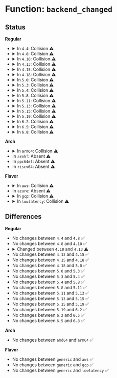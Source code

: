 # Function: <code>backend_changed</code>

## Status
<b>Regular</b>
<ul>
<li>
<details>
<summary>In <code>4.4</code>: Collision ⚠️</summary>

```c
void backend_changed(struct xenbus_watch *watch, const char **vec, unsigned int len);
```

**Collision:** Static-Static Collision

**Inline:** No

**Transformation:** False

**Instances:**

```
In drivers/xen/xenbus/xenbus_probe_backend.c (ffffffff814cfea0)
Location: drivers/xen/xenbus/xenbus_probe_backend.c:207
Inline: False
```
```
In drivers/xen/xenbus/xenbus_probe_frontend.c (ffffffff814d0ef0)
Location: drivers/xen/xenbus/xenbus_probe_frontend.c:90
Inline: False
```
**Symbols:**

```
ffffffff814cfea0-ffffffff814cfee9: backend_changed (STB_LOCAL)
ffffffff814d0ef0-ffffffff814d0f05: backend_changed (STB_LOCAL)
```
</details>
</li>
<li>
<details>
<summary>In <code>4.8</code>: Collision ⚠️</summary>

```c
void backend_changed(struct xenbus_watch *watch, const char **vec, unsigned int len);
```

**Collision:** Static-Static Collision

**Inline:** No

**Transformation:** False

**Instances:**

```
In drivers/xen/xenbus/xenbus_probe_backend.c (ffffffff81520ac0)
Location: drivers/xen/xenbus/xenbus_probe_backend.c:207
Inline: False
```
```
In drivers/xen/xenbus/xenbus_probe_frontend.c (ffffffff81521c10)
Location: drivers/xen/xenbus/xenbus_probe_frontend.c:89
Inline: False
```
**Symbols:**

```
ffffffff81520ac0-ffffffff81520b05: backend_changed (STB_LOCAL)
ffffffff81521c10-ffffffff81521c25: backend_changed (STB_LOCAL)
```
</details>
</li>
<li>
<details>
<summary>In <code>4.10</code>: Collision ⚠️</summary>

```c
void backend_changed(struct xenbus_watch *watch, const char **vec, unsigned int len);
```

**Collision:** Static-Static Collision

**Inline:** No

**Transformation:** False

**Instances:**

```
In drivers/xen/xenbus/xenbus_probe_backend.c (ffffffff8154cf40)
Location: drivers/xen/xenbus/xenbus_probe_backend.c:207
Inline: False
```
```
In drivers/xen/xenbus/xenbus_probe_frontend.c (ffffffff8154e0e0)
Location: drivers/xen/xenbus/xenbus_probe_frontend.c:89
Inline: False
```
**Symbols:**

```
ffffffff8154cf40-ffffffff8154cf85: backend_changed (STB_LOCAL)
ffffffff8154e0e0-ffffffff8154e0f5: backend_changed (STB_LOCAL)
```
</details>
</li>
<li>
<details>
<summary>In <code>4.13</code>: Collision ⚠️</summary>

```c
void backend_changed(struct xenbus_watch *watch, const char *path, const char *token);
```

**Collision:** Static-Static Collision

**Inline:** No

**Transformation:** False

**Instances:**

```
In drivers/xen/xenbus/xenbus_probe_backend.c (ffffffff815612c0)
Location: drivers/xen/xenbus/xenbus_probe_backend.c:206
Inline: False
```
```
In drivers/xen/xenbus/xenbus_probe_frontend.c (ffffffff81562570)
Location: drivers/xen/xenbus/xenbus_probe_frontend.c:88
Inline: False
```
**Symbols:**

```
ffffffff815612c0-ffffffff81561305: backend_changed (STB_LOCAL)
ffffffff81562570-ffffffff81562585: backend_changed (STB_LOCAL)
```
</details>
</li>
<li>
<details>
<summary>In <code>4.15</code>: Collision ⚠️</summary>

```c
void backend_changed(struct xenbus_watch *watch, const char *path, const char *token);
```

**Collision:** Static-Static Collision

**Inline:** No

**Transformation:** False

**Instances:**

```
In drivers/xen/xenbus/xenbus_probe_backend.c (ffffffff815c55b0)
Location: drivers/xen/xenbus/xenbus_probe_backend.c:206
Inline: False
```
```
In drivers/xen/xenbus/xenbus_probe_frontend.c (ffffffff815c6870)
Location: drivers/xen/xenbus/xenbus_probe_frontend.c:88
Inline: False
```
**Symbols:**

```
ffffffff815c55b0-ffffffff815c55f5: backend_changed (STB_LOCAL)
ffffffff815c6870-ffffffff815c6885: backend_changed (STB_LOCAL)
```
</details>
</li>
<li>
<details>
<summary>In <code>4.18</code>: Collision ⚠️</summary>

```c
void backend_changed(struct xenbus_watch *watch, const char *path, const char *token);
```

**Collision:** Static-Static Collision

**Inline:** No

**Transformation:** False

**Instances:**

```
In drivers/xen/xenbus/xenbus_probe_backend.c (ffffffff815fdca0)
Location: drivers/xen/xenbus/xenbus_probe_backend.c:206
Inline: False
```
```
In drivers/xen/xenbus/xenbus_probe_frontend.c (ffffffff815ff080)
Location: drivers/xen/xenbus/xenbus_probe_frontend.c:88
Inline: False
```
**Symbols:**

```
ffffffff815fdca0-ffffffff815fdce5: backend_changed (STB_LOCAL)
ffffffff815ff080-ffffffff815ff095: backend_changed (STB_LOCAL)
```
</details>
</li>
<li>
<details>
<summary>In <code>5.0</code>: Collision ⚠️</summary>

```c
void backend_changed(struct xenbus_watch *watch, const char *path, const char *token);
```

**Collision:** Static-Static Collision

**Inline:** No

**Transformation:** False

**Instances:**

```
In drivers/xen/xenbus/xenbus_probe_backend.c (ffffffff81618d70)
Location: drivers/xen/xenbus/xenbus_probe_backend.c:206
Inline: False
```
```
In drivers/xen/xenbus/xenbus_probe_frontend.c (ffffffff8161a150)
Location: drivers/xen/xenbus/xenbus_probe_frontend.c:88
Inline: False
```
**Symbols:**

```
ffffffff81618d70-ffffffff81618db5: backend_changed (STB_LOCAL)
ffffffff8161a150-ffffffff8161a165: backend_changed (STB_LOCAL)
```
</details>
</li>
<li>
<details>
<summary>In <code>5.3</code>: Collision ⚠️</summary>

```c
void backend_changed(struct xenbus_watch *watch, const char *path, const char *token);
```

**Collision:** Static-Static Collision

**Inline:** No

**Transformation:** False

**Instances:**

```
In drivers/xen/xenbus/xenbus_probe_backend.c (ffffffff8164ca80)
Location: drivers/xen/xenbus/xenbus_probe_backend.c:206
Inline: False
```
```
In drivers/xen/xenbus/xenbus_probe_frontend.c (ffffffff8164df00)
Location: drivers/xen/xenbus/xenbus_probe_frontend.c:89
Inline: False
```
**Symbols:**

```
ffffffff8164ca80-ffffffff8164cac7: backend_changed (STB_LOCAL)
ffffffff8164df00-ffffffff8164df15: backend_changed (STB_LOCAL)
```
</details>
</li>
<li>
<details>
<summary>In <code>5.4</code>: Collision ⚠️</summary>

```c
void backend_changed(struct xenbus_watch *watch, const char *path, const char *token);
```

**Collision:** Static-Static Collision

**Inline:** No

**Transformation:** False

**Instances:**

```
In drivers/xen/xenbus/xenbus_probe_backend.c (ffffffff8166ef10)
Location: drivers/xen/xenbus/xenbus_probe_backend.c:206
Inline: False
```
```
In drivers/xen/xenbus/xenbus_probe_frontend.c (ffffffff816703e0)
Location: drivers/xen/xenbus/xenbus_probe_frontend.c:89
Inline: False
```
**Symbols:**

```
ffffffff8166ef10-ffffffff8166ef57: backend_changed (STB_LOCAL)
ffffffff816703e0-ffffffff816703f5: backend_changed (STB_LOCAL)
```
</details>
</li>
<li>
<details>
<summary>In <code>5.8</code>: Collision ⚠️</summary>

```c
void backend_changed(struct xenbus_watch *watch, const char *path, const char *token);
```

**Collision:** Static-Static Collision

**Inline:** No

**Transformation:** False

**Instances:**

```
In drivers/xen/xenbus/xenbus_probe_backend.c (ffffffff8171f300)
Location: drivers/xen/xenbus/xenbus_probe_backend.c:205
Inline: False
```
```
In drivers/xen/xenbus/xenbus_probe_frontend.c (ffffffff817209e0)
Location: drivers/xen/xenbus/xenbus_probe_frontend.c:88
Inline: False
```
**Symbols:**

```
ffffffff8171f300-ffffffff8171f349: backend_changed (STB_LOCAL)
ffffffff817209e0-ffffffff817209f5: backend_changed (STB_LOCAL)
```
</details>
</li>
<li>
<details>
<summary>In <code>5.11</code>: Collision ⚠️</summary>

```c
void backend_changed(struct xenbus_watch *watch, const char *path, const char *token);
```

**Collision:** Static-Static Collision

**Inline:** No

**Transformation:** False

**Instances:**

```
In drivers/xen/xenbus/xenbus_probe_backend.c (ffffffff8173c260)
Location: drivers/xen/xenbus/xenbus_probe_backend.c:212
Inline: False
```
```
In drivers/xen/xenbus/xenbus_probe_frontend.c (ffffffff8173d940)
Location: drivers/xen/xenbus/xenbus_probe_frontend.c:88
Inline: False
```
**Symbols:**

```
ffffffff8173c260-ffffffff8173c2a9: backend_changed (STB_LOCAL)
ffffffff8173d940-ffffffff8173d955: backend_changed (STB_LOCAL)
```
</details>
</li>
<li>
<details>
<summary>In <code>5.13</code>: Collision ⚠️</summary>

```c
void backend_changed(struct xenbus_watch *watch, const char *path, const char *token);
```

**Collision:** Static-Static Collision

**Inline:** No

**Transformation:** False

**Instances:**

```
In drivers/xen/xenbus/xenbus_probe_backend.c (ffffffff8171fdc0)
Location: drivers/xen/xenbus/xenbus_probe_backend.c:212
Inline: False
```
```
In drivers/xen/xenbus/xenbus_probe_frontend.c (ffffffff817214c0)
Location: drivers/xen/xenbus/xenbus_probe_frontend.c:88
Inline: False
```
**Symbols:**

```
ffffffff8171fdc0-ffffffff8171fe09: backend_changed (STB_LOCAL)
ffffffff817214c0-ffffffff817214d5: backend_changed (STB_LOCAL)
```
</details>
</li>
<li>
<details>
<summary>In <code>5.15</code>: Collision ⚠️</summary>

```c
void backend_changed(struct xenbus_watch *watch, const char *path, const char *token);
```

**Collision:** Static-Static Collision

**Inline:** No

**Transformation:** False

**Instances:**

```
In drivers/xen/xenbus/xenbus_probe_backend.c (ffffffff8179ebe0)
Location: drivers/xen/xenbus/xenbus_probe_backend.c:212
Inline: False
```
```
In drivers/xen/xenbus/xenbus_probe_frontend.c (ffffffff817a02e0)
Location: drivers/xen/xenbus/xenbus_probe_frontend.c:88
Inline: False
```
**Symbols:**

```
ffffffff8179ebe0-ffffffff8179ec26: backend_changed (STB_LOCAL)
ffffffff817a02e0-ffffffff817a02f5: backend_changed (STB_LOCAL)
```
</details>
</li>
<li>
<details>
<summary>In <code>5.19</code>: Collision ⚠️</summary>

```c
void backend_changed(struct xenbus_watch *watch, const char *path, const char *token);
```

**Collision:** Static-Static Collision

**Inline:** No

**Transformation:** False

**Instances:**

```
In drivers/xen/xenbus/xenbus_probe_backend.c (ffffffff818d85b0)
Location: drivers/xen/xenbus/xenbus_probe_backend.c:212
Inline: False
```
```
In drivers/xen/xenbus/xenbus_probe_frontend.c (ffffffff818d9dd0)
Location: drivers/xen/xenbus/xenbus_probe_frontend.c:88
Inline: False
```
**Symbols:**

```
ffffffff818d85b0-ffffffff818d8601: backend_changed (STB_LOCAL)
ffffffff818d9dd0-ffffffff818d9df1: backend_changed (STB_LOCAL)
```
</details>
</li>
<li>
<details>
<summary>In <code>6.2</code>: Collision ⚠️</summary>

```c
void backend_changed(struct xenbus_watch *watch, const char *path, const char *token);
```

**Collision:** Static-Static Collision

**Inline:** No

**Transformation:** False

**Instances:**

```
In drivers/xen/xenbus/xenbus_probe_backend.c (ffffffff81a2af40)
Location: drivers/xen/xenbus/xenbus_probe_backend.c:212
Inline: False
```
```
In drivers/xen/xenbus/xenbus_probe_frontend.c (ffffffff81a2c940)
Location: drivers/xen/xenbus/xenbus_probe_frontend.c:88
Inline: False
```
**Symbols:**

```
ffffffff81a2af40-ffffffff81a2af91: backend_changed (STB_LOCAL)
ffffffff81a2c940-ffffffff81a2c961: backend_changed (STB_LOCAL)
```
</details>
</li>
<li>
<details>
<summary>In <code>6.5</code>: Collision ⚠️</summary>

```c
void backend_changed(struct xenbus_watch *watch, const char *path, const char *token);
```

**Collision:** Static-Static Collision

**Inline:** No

**Transformation:** False

**Instances:**

```
In drivers/xen/xenbus/xenbus_probe_backend.c (ffffffff81a746f0)
Location: drivers/xen/xenbus/xenbus_probe_backend.c:212
Inline: False
```
```
In drivers/xen/xenbus/xenbus_probe_frontend.c (ffffffff81a760f0)
Location: drivers/xen/xenbus/xenbus_probe_frontend.c:88
Inline: False
```
**Symbols:**

```
ffffffff81a746f0-ffffffff81a74741: backend_changed (STB_LOCAL)
ffffffff81a760f0-ffffffff81a76111: backend_changed (STB_LOCAL)
```
</details>
</li>
<li>
<details>
<summary>In <code>6.8</code>: Collision ⚠️</summary>

```c
void backend_changed(struct xenbus_watch *watch, const char *path, const char *token);
```

**Collision:** Static-Static Collision

**Inline:** No

**Transformation:** False

**Instances:**

```
In drivers/xen/xenbus/xenbus_probe_backend.c (ffffffff81ac6850)
Location: drivers/xen/xenbus/xenbus_probe_backend.c:212
Inline: False
```
```
In drivers/xen/xenbus/xenbus_probe_frontend.c (ffffffff81ac82e0)
Location: drivers/xen/xenbus/xenbus_probe_frontend.c:88
Inline: False
```
**Symbols:**

```
ffffffff81ac6850-ffffffff81ac68a1: backend_changed (STB_LOCAL)
ffffffff81ac82e0-ffffffff81ac8301: backend_changed (STB_LOCAL)
```
</details>
</li>
</ul>
<b>Arch</b>
<ul>
<li>
<details>
<summary>In <code>arm64</code>: Collision ⚠️</summary>

```c
void backend_changed(struct xenbus_watch *watch, const char *path, const char *token);
```

**Collision:** Static-Static Collision

**Inline:** No

**Transformation:** False

**Instances:**

```
In drivers/xen/xenbus/xenbus_probe_backend.c (ffff800010839c78)
Location: drivers/xen/xenbus/xenbus_probe_backend.c:206
Inline: False
```
```
In drivers/xen/xenbus/xenbus_probe_frontend.c (ffff80001083b3d0)
Location: drivers/xen/xenbus/xenbus_probe_frontend.c:89
Inline: False
```
**Symbols:**

```
ffff800010839c78-ffff800010839cf4: backend_changed (STB_LOCAL)
ffff80001083b3d0-ffff80001083b418: backend_changed (STB_LOCAL)
```
</details>
</li>
<li>
In <code>armhf</code>: Absent ⚠️
</li>
<li>
In <code>ppc64el</code>: Absent ⚠️
</li>
<li>
In <code>riscv64</code>: Absent ⚠️
</li>
</ul>
<b>Flavor</b>
<ul>
<li>
<details>
<summary>In <code>aws</code>: Collision ⚠️</summary>

```c
void backend_changed(struct xenbus_watch *watch, const char *path, const char *token);
```

**Collision:** Static-Static Collision

**Inline:** No

**Transformation:** False

**Instances:**

```
In drivers/xen/xenbus/xenbus_probe_backend.c (ffffffff81634fd0)
Location: drivers/xen/xenbus/xenbus_probe_backend.c:206
Inline: False
```
```
In drivers/xen/xenbus/xenbus_probe_frontend.c (ffffffff816364a0)
Location: drivers/xen/xenbus/xenbus_probe_frontend.c:89
Inline: False
```
**Symbols:**

```
ffffffff81634fd0-ffffffff81635017: backend_changed (STB_LOCAL)
ffffffff816364a0-ffffffff816364b5: backend_changed (STB_LOCAL)
```
</details>
</li>
<li>
In <code>azure</code>: Absent ⚠️
</li>
<li>
<details>
<summary>In <code>gcp</code>: Collision ⚠️</summary>

```c
void backend_changed(struct xenbus_watch *watch, const char *path, const char *token);
```

**Collision:** Static-Static Collision

**Inline:** No

**Transformation:** False

**Instances:**

```
In drivers/xen/xenbus/xenbus_probe_backend.c (ffffffff81662d50)
Location: drivers/xen/xenbus/xenbus_probe_backend.c:206
Inline: False
```
```
In drivers/xen/xenbus/xenbus_probe_frontend.c (ffffffff81664220)
Location: drivers/xen/xenbus/xenbus_probe_frontend.c:89
Inline: False
```
**Symbols:**

```
ffffffff81662d50-ffffffff81662d97: backend_changed (STB_LOCAL)
ffffffff81664220-ffffffff81664235: backend_changed (STB_LOCAL)
```
</details>
</li>
<li>
<details>
<summary>In <code>lowlatency</code>: Collision ⚠️</summary>

```c
void backend_changed(struct xenbus_watch *watch, const char *path, const char *token);
```

**Collision:** Static-Static Collision

**Inline:** No

**Transformation:** False

**Instances:**

```
In drivers/xen/xenbus/xenbus_probe_backend.c (ffffffff8167d320)
Location: drivers/xen/xenbus/xenbus_probe_backend.c:206
Inline: False
```
```
In drivers/xen/xenbus/xenbus_probe_frontend.c (ffffffff8167e7e0)
Location: drivers/xen/xenbus/xenbus_probe_frontend.c:89
Inline: False
```
**Symbols:**

```
ffffffff8167d320-ffffffff8167d367: backend_changed (STB_LOCAL)
ffffffff8167e7e0-ffffffff8167e7f5: backend_changed (STB_LOCAL)
```
</details>
</li>
</ul>

## Differences
<b>Regular</b>
<ul>
<li>
No changes between <code>4.4</code> and <code>4.8</code> ✅
</li>
<li>
No changes between <code>4.8</code> and <code>4.10</code> ✅
</li>
<li>
<details>
<summary>Changed between <code>4.10</code> and <code>4.13</code> ⚠️</summary>
<ul>
<li>
<b>Param added. </b>
<code>const char *path</code>
</li>
<li>
<b>Param added. </b>
<code>const char *token</code>
</li>
<li>
<b>Param removed. </b>
<code>const char **vec</code>
</li>
<li>
<b>Param removed. </b>
<code>unsigned int len</code>
</li>
</ul>
</details>
</li>
<li>
No changes between <code>4.13</code> and <code>4.15</code> ✅
</li>
<li>
No changes between <code>4.15</code> and <code>4.18</code> ✅
</li>
<li>
No changes between <code>4.18</code> and <code>5.0</code> ✅
</li>
<li>
No changes between <code>5.0</code> and <code>5.3</code> ✅
</li>
<li>
No changes between <code>5.3</code> and <code>5.4</code> ✅
</li>
<li>
No changes between <code>5.4</code> and <code>5.8</code> ✅
</li>
<li>
No changes between <code>5.8</code> and <code>5.11</code> ✅
</li>
<li>
No changes between <code>5.11</code> and <code>5.13</code> ✅
</li>
<li>
No changes between <code>5.13</code> and <code>5.15</code> ✅
</li>
<li>
No changes between <code>5.15</code> and <code>5.19</code> ✅
</li>
<li>
No changes between <code>5.19</code> and <code>6.2</code> ✅
</li>
<li>
No changes between <code>6.2</code> and <code>6.5</code> ✅
</li>
<li>
No changes between <code>6.5</code> and <code>6.8</code> ✅
</li>
</ul>
<b>Arch</b>
<ul>
<li>
No changes between <code>amd64</code> and <code>arm64</code> ✅
</li>
</ul>
<b>Flavor</b>
<ul>
<li>
No changes between <code>generic</code> and <code>aws</code> ✅
</li>
<li>
No changes between <code>generic</code> and <code>gcp</code> ✅
</li>
<li>
No changes between <code>generic</code> and <code>lowlatency</code> ✅
</li>
</ul>
